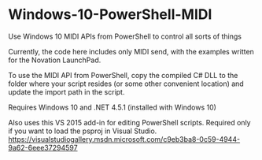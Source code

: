# Windows-10-PowerShell-MIDI
Use Windows 10 MIDI APIs from PowerShell to control all sorts of things

Currently, the code here includes only MIDI send, with the examples written for the Novation LaunchPad.

To use the MIDI API from PowerShell, copy the compiled C# DLL to the folder where your script resides (or some other convenient location) and update the import path in the script.

Requires Windows 10 and .NET 4.5.1 (installed with Windows 10)

Also uses this VS 2015 add-in for editing PowerShell scripts. Required only if you want to load the psproj in Visual Studio. 
https://visualstudiogallery.msdn.microsoft.com/c9eb3ba8-0c59-4944-9a62-6eee37294597
